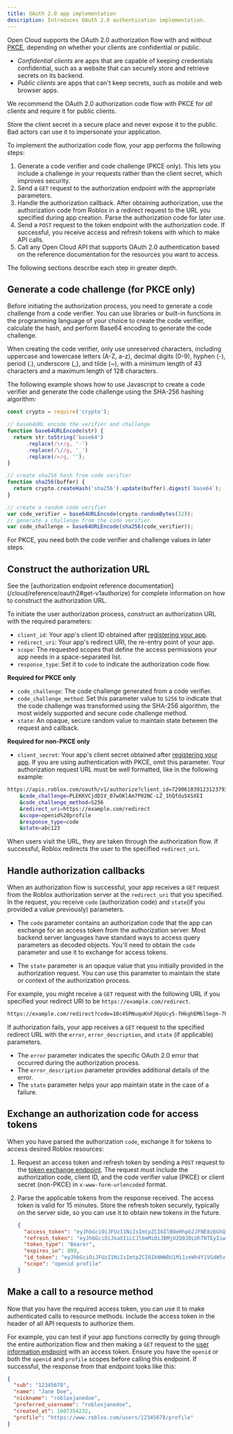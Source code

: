 ```yaml
---
title: OAuth 2.0 app implementation
description: Introduces OAuth 2.0 authentication implementation.
---
```


Open Cloud supports the OAuth 2.0 authorization flow with and without
[PKCE](../../cloud/open-cloud/oauth2-overview.md#authorization-code-flow-with-pkce),
depending on whether your clients are confidential or public.

- _Confidential clients_ are apps that are capable of keeping credentials
  confidential, such as a website that can securely store and retrieve secrets on
  its backend.
- _Public clients_ are apps that can't keep secrets, such as mobile
  and web browser apps.

We recommend the OAuth 2.0 authorization code flow with PKCE for _all_ clients
and require it for public clients.

<Alert severity="warning">
Store the client secret in a secure place and never expose it to the public. Bad
actors can use it to impersonate your application.
</Alert>

To implement the authorization code flow, your app performs the following steps:

1. Generate a code verifier and code challenge (PKCE only). This lets you
   include a challenge in your requests rather than the client secret, which
   improves security.
1. Send a `GET` request to the authorization endpoint with the appropriate parameters.
1. Handle the authorization callback. After obtaining authorization, use the
   authorization code from Roblox in a redirect request to the URL you specified
   during app creation. Parse the authorization code for later use.
1. Send a `POST` request to the token endpoint with the authorization code. If
   successful, you receive access and refresh tokens with which to make API
   calls.
1. Call any Open Cloud API that supports OAuth 2.0 authentication based on the
   reference documentation for the resources you want to access.

The following sections describe each step in greater depth.

## Generate a code challenge (for PKCE only)

Before initiating the authorization process, you need to generate a code
challenge from a code verifier. You can use libraries or built-in functions in
the programming language of your choice to create the code verifier, calculate
the hash, and perform Base64 encoding to generate the code challenge.

When creating the code verifier, only use unreserved characters, including
uppercase and lowercase letters (A-Z, a-z), decimal digits (0-9), hyphen (-),
period (.), underscore (\_), and tilde (~), with a minimum length of 43
characters and a maximum length of 128 characters.

The following example shows how to use Javascript to create a code verifier and
generate the code challenge using the SHA-256 hashing algorithm:

```javascript title="Generate Code Challenge"
const crypto = require('crypto');

// base64URL encode the verifier and challenge
function base64URLEncode(str) {
  return str.toString('base64')
      .replace(/\+/g, '-')
      .replace(/\//g, '_')
      .replace(/=/g, '');
}

// create sha256 hash from code verifier
function sha256(buffer) {
  return crypto.createHash('sha256').update(buffer).digest(`base64`);
}

// create a random code verifier
var code_verifier = base64URLEncode(crypto.randomBytes(32));
// generate a challenge from the code verifier
var code_challenge = base64URLEncode(sha256(code_verifier));
```

For PKCE, you need both the code verifier and challenge values in later steps.

## Construct the authorization URL

<Alert severity="info">
  See the [authorization endpoint reference documentation](/cloud/reference/oauth2#get-v1authorize)
  for complete information on how to construct the authorization URL.
</Alert>

To initiate the user authorization process, construct an
authorization URL with the required parameters:

- `client_id`: Your app's client ID obtained after [registering your app](oauth2-registration.md).
- `redirect_uri`: Your app's redirect URI, the re-entry point of your app.
- `scope`: The requested scopes that define the access permissions your app
  needs in a space-separated list.
- `response_type`: Set it to `code` to indicate the authorization code flow.

**Required for PKCE only**

- `code_challenge`: The code challenge generated from a code verifier.
- `code_challenge_method`: Set this parameter value to `S256` to indicate that
  the code challenge was transformed using the SHA-256 algorithm, the most
  widely supported and secure code challenge method.
- `state`: An opaque, secure random value to maintain state
  between the request and callback.

**Required for non-PKCE only**

- `client_secret`: Your app's client secret obtained after [registering your app](oauth2-registration.md). If you are using authentication with
  PKCE, omit this parameter.
  Your authorization request URL must be well formatted, like in the following
  example:

```bash title="Example PKCE Authorization URL"
https://apis.roblox.com/oauth/v1/authorize?client_id=7290610391231237934964
    &code_challenge=PLEKKVCjdD1V_07wOKlAm7P02NC-LZ_1hQfdu5XSXEI
    &code_challenge_method=S256
    &redirect_uri=https://example.com/redirect
    &scope=openid%20profile
    &response_type=code
    &state=abc123
```

When users visit the URL, they are taken through the authorization flow. If
successful, Roblox redirects the user to the specified `redirect_uri`.

## Handle authorization callbacks

When an authorization flow is successful, your app receives a `GET` request from
the Roblox authorization server at the `redirect_uri` that you specified. In the
request, you receive `code` (authorization code) and `state`(if you provided a
value previously) parameters.

- The `code` parameter contains an authorization code that the app can
  exchange for an access token from the authorization server. Most backend
  server languages have standard ways to access query parameters as decoded
  objects. You'll need to obtain the `code` parameter and use it to exchange
  for access tokens.

- The `state` parameter is an opaque value that you initially provided in the
  authorization request. You can use this parameter to maintain the state or
  context of the authorization process.

For example, you might receive a `GET` request with the following URL if you
specified your redirect URI to be `https://example.com/redirect`.

```bash title="Example Redirect URL"
https://example.com/redirect?code=10c45PNuquKnFJ6pUcy5-fHkghEM6lSegm-7hj9mVEprub1dSDuStuKK_EAUXY7AHTD63xcnmvxSLthp-C8g3jzIGZVzuXSd20Y2dEYI9hx0LZmPg95ME4z2K03UheiZbroyXUjYyB3ReoMqobzDVPzyx6IS8kj2Uu-11Xq_0JiTYxtDatuqXRNIAmJT8gMJmbSyOLOP_vnDvbeMUiBsqCRrkTGVbWSwYSc8sTVVE-535kYdqQOgNjH1ffCoZLGl8YYxLnpb2CXJlRQPrcjkA&state=6789
```

If authorization fails, your app receives a `GET` request to the specified
redirect URL with the `error`, `error_description`, and `state` (if applicable)
parameters.

- The `error` parameter indicates the specific OAuth 2.0 error that occurred
  during the authorization process.
- The `error_description` parameter provides additional details of the error.
- The `state` parameter helps your app maintain state in the case of a
  failure.

## Exchange an authorization code for access tokens

When you have parsed the authorization `code`, exchange it for
tokens to access desired Roblox resources:

1. Request an access token and refresh token by sending a `POST` request to the
   [token exchange endpoint](/cloud/reference/oauth2#post-v1token). The
   request must include the authorization code, client ID, and the code
   verifier value (PKCE) or client secret (non-PKCE) in `x-www-form-urlencoded` format.

1. Parse the applicable tokens from the response received. The access token is
   valid for 15 minutes. Store the refresh token securely, typically on the server side, so you can use it to obtain new tokens in the future.

   ```json title="Example Token Endpoint Response"
   {
     "access_token": "eyJhbGciOiJFUzI1NiIsImtpZCI6IlBOeHhpb2JFNE8zbGhQUUlUZG9QQ3FCTE81amh3aXZFS1pHOWhfTGJNOWMiLCJ0eXAiOiJKV11234.eyJzdWIiOiIyMDY3MjQzOTU5IiwiYWlkIjoiM2Q2MWU3NDctM2ExNS00NTE4LWJiNDEtMWU3M2VhNDUyZWIwIiwic2NvcGUiOiJvcGVuaWQ6cmVhZCBwcm9maWxlOnJlYWQiLCJqdGkiOiJBVC5QbmFWVHpJU3k2YkI5TG5QYnZpTCIsIm5iZiI6MTY5MTYzOTY5OCwiZXhwIjoxNjkxNjQwNTk4LCJpYXQiOjE2OTE2Mzk2OTgsImlzcyI6Imh0dHBzOi8vYXBpcy5yb2Jsb3guY29tL29hdXRoLyIsImF1ZCI6IjcyOTA2MTAzOTc5ODc5MzQ5Nj1234.BjwMkC8Q5a_iP1Q5Th8FrS7ntioAollv_zW9mprF1ats9CD2axCvupZydVzYphzQ8TawunnYXp0Xe8k0t8ithg",
     "refresh_token": "eyJhbGciOiJkaXIiLCJlbmMiOiJBMjU2Q0JDLUhTNTEyIiwia2lkIjoidGpHd1BHaURDWkprZEZkREg1dFZ5emVzRWQyQ0o1NDgtUi1Ya1J1TTBBRSIsInR5cCI6IkpXVCJ9..nKYZvjvXH6msDG8Udluuuw.PwP-_HJIjrgYdY-gMR0Q3cabNwIbmItcMEQHx5r7qStVVa5l4CbrKwJvjY-w9xZ9VFb6P70WmXndNifnio5BPZmivW5QkJgv5_sxLoCwsqB1bmEkz2nFF4ANLzQLCQMvQwgXHPMfCK-lclpVEwnHk4kemrCFOvfuH4qJ1V0Q0j0WjsSU026M67zMaFrrhSKwQh-SzhmXejhKJOjhNfY9hAmeS-LsLLdszAq_JyN7fIvZl1fWDnER_CeDAbQDj5K5ECNOHAQ3RemQ2dADVlc07VEt2KpSqUlHlq3rcaIcNRHCue4GfbCc1lZwQsALbM1aSIzF68klXs1Cj_ZmXxOSOyHxwmbQCHwY7aa16f3VEJzCYa6m0m5U_oHy84iQzsC-_JvBaeFCachrLWmFY818S-nH5fCIORdYgc4s7Fj5HdULnnVwiKeQLKSaYsfneHtqwOc_ux2QYv6Cv6Xn04tkB2TEsuZ7dFwPI-Hw2O30vCzLTcZ-Fl08ER0J0hhq4ep7B641IOnPpMZ1m0gpJJRPbHX_ooqHol9zHZ0gcLKMdYy1wUgsmn_nK_THK3m0RmENXNtepyLw_tSd5vqqIWZ5NFglKSqVnbomEkxneEJRgoFhBGMZiR-3FXMaVryUjq-N.Q_t4NGxTUSMsLVEppkTu0Q6rwt2rKJfFGuvy3s12345",
     "token_type": "Bearer",
     "expires_in": 899,
     "id_token": "eyJhbGciOiJFUzI1NiIsImtpZCI6IkNWWDU1Mi1zeWh4Y1VGdW5vNktScmtReFB1eW15YTRQVllodWdsd3hnNzgiLCJ0eXAiOiJKV11234.eyJzdWIiOiIyMDY3MjQzOTU5IiwibmFtZSI6ImxpbmtzZ29hdCIsIm5pY2tuYW1lIjoibGlua3Nnb2F0IiwicHJlZmVycmVkX3VzZXJuYW1lIjoibGlua3Nnb2F0IiwiY3JlYXRlZF9hdCI6MTYwNzM1NDIzMiwicHJvZmlsZSI6Imh0dHBzOi8vd3d3LnJvYmxveC5jb20vdXNlcnMvMjA2NzI0Mzk1OS9wcm9maWxlIiwibm9uY2UiOiIxMjM0NSIsImp0aSI6IklELnltd3ZjTUdpOVg4azkyNm9qd1I5IiwibmJmIjoxNjkxNjM5Njk4LCJleHAiOjE2OTE2NzU2OTgsImlhdCI6MTY5MTYzOTY5OCwiaXNzIjoiaHR0cHM6Ly9hcGlzLnJvYmxveC5jb20vb2F1dGgvIiwiYXVkIjoiNzI5MDYxMDM5Nzk4NzkzNDk2NCJ9.kZgCMJQGsariwCi8HqsUadUBMM8ZOmf_IPDoWyQY9gVX4Kx3PubDz-Q6MvZ9eU5spNFz0-PEH-G2WSvq2ljDyg",
     "scope": "openid profile"
   }
   ```

## Make a call to a resource method

Now that you have the required access token, you can use it to make
authenticated calls to resource methods. Include the access token in the header of all API requests to
authorize them.

For example, you can test if your app functions correctly by
going through the entire authorization flow and then making a `GET` request
to the
[user information endpoint](/cloud/reference/oauth2#get-v1userinfo) with an access
token. Ensure you have the `openid` or both the `openid` and `profile`
scopes before calling this endpoint. If successful, the response from that
endpoint looks like this:

```json title="Example User Information Response"
{
  "sub": "12345678",
  "name": "Jane Doe",
  "nickname": "robloxjanedoe",
  "preferred_username": "robloxjanedoe",
  "created_at": 1607354232,
  "profile": "https://www.roblox.com/users/12345678/profile"
}
```
